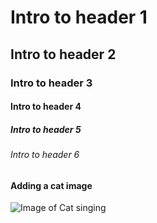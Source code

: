 # Intro to header 1 
## Intro to header 2
### Intro to header 3
#### Intro to header 4
##### Intro to header 5
###### Intro to header 6


#### Adding a cat image
![Image of Cat singing](https://octodex.github.com/images/yaktocat.png)
